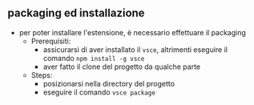 ## packaging ed installazione
* per poter installare l'estensione, è necessario effettuare il packaging
  * Prerequisiti:
    * assicurarsi di aver installato il ```vsce```, altrimenti eseguire il comando ```npm install -g vsce```
    * aver fatto il clone del progetto da qualche parte
  * Steps:
    * posizionarsi nella directory del progetto
    * eseguire il comando ```vsce package```